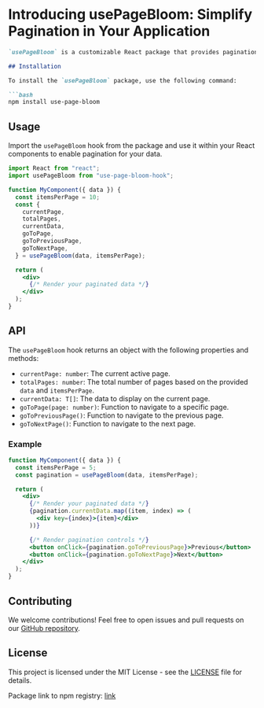 # Introducing usePageBloom: Simplify Pagination in Your Application
```markdown
`usePageBloom` is a customizable React package that provides pagination functionality and components for managing and displaying data in a paginated manner.

## Installation

To install the `usePageBloom` package, use the following command:

```bash
npm install use-page-bloom
```

## Usage

Import the `usePageBloom` hook from the package and use it within your React components to enable pagination for your data.

```jsx
import React from "react";
import usePageBloom from "use-page-bloom-hook";

function MyComponent({ data }) {
  const itemsPerPage = 10;
  const {
    currentPage,
    totalPages,
    currentData,
    goToPage,
    goToPreviousPage,
    goToNextPage,
  } = usePageBloom(data, itemsPerPage);

  return (
    <div>
      {/* Render your paginated data */}
    </div>
  );
}
```

## API

The `usePageBloom` hook returns an object with the following properties and methods:

- `currentPage: number`: The current active page.
- `totalPages: number`: The total number of pages based on the provided `data` and `itemsPerPage`.
- `currentData: T[]`: The data to display on the current page.
- `goToPage(page: number)`: Function to navigate to a specific page.
- `goToPreviousPage()`: Function to navigate to the previous page.
- `goToNextPage()`: Function to navigate to the next page.

### Example

```jsx
function MyComponent({ data }) {
  const itemsPerPage = 5;
  const pagination = usePageBloom(data, itemsPerPage);

  return (
    <div>
      {/* Render your paginated data */}
      {pagination.currentData.map((item, index) => (
        <div key={index}>{item}</div>
      ))}

      {/* Render pagination controls */}
      <button onClick={pagination.goToPreviousPage}>Previous</button>
      <button onClick={pagination.goToNextPage}>Next</button>
    </div>
  );
}
```

## Contributing

We welcome contributions! Feel free to open issues and pull requests on our [GitHub repository](https://github.com/your-repo-link).

## License

This project is licensed under the MIT License - see the [LICENSE](LICENSE) file for details.

Package link to npm registry: [link](https://www.npmjs.com/package/use-page-bloom)
